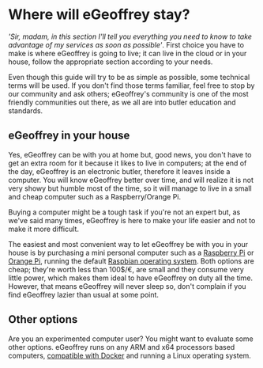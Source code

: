 # Where will eGeoffrey stay?
*'Sir, madam, in this section I'll tell you everything you need to know to take advantage of my services as soon as possible'*. First choice you have to make is where eGeoffrey is going to live; it can live in the cloud or in your house, follow the appropriate section according to your needs.

Even though this guide will try to be as simple as possible, some technical terms will be used. If you don't find those terms familiar, feel free to stop by our community and ask others; eGeoffrey's community is one of the most friendly communities out there, as we all are into butler education and standards.

## eGeoffrey in your house
Yes, eGeoffrey can be with you at home but, good news, you don't have to get an extra room for it because it likes to live in computers; at the end of the day, eGeoffrey is an electronic butler, therefore it leaves inside a computer. You will know eGeoffrey better over time, and will realize it is not very showy but humble most of the time, so it will manage to live in a small and cheap computer such as a Raspberry/Orange Pi.

Buying a computer might be a tough task if you're not an expert but, as we've said many times, eGeoffrey is here to make your life easier and not to make it more difficult. 

The easiest and most convenient way to let eGeoffrey be with you in your house is by purchasing a mini personal computer such as a [Raspberry Pi](https://en.wikipedia.org/wiki/Raspberry_Pi) or [Orange Pi](http://www.orangepi.org/), running the default [Raspbian operating system](https://www.raspbian.org/). Both options are cheap; they're worth less than 100$/€, are small and they consume very little power, which makes them ideal to have eGeoffrey on duty all the time. However, that means eGeoffrey will never sleep so, don't complain if you find eGeoffrey lazier than usual at some point.

## Other options
Are you an experimented computer user? You might want to evaluate some other options. eGeoffrey runs on any ARM and x64 processors based computers, [compatible with Docker](https://docs.docker.com/engine/faq/) and running a Linux operating system.

